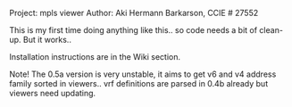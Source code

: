 Project: mpls viewer
Author: Aki Hermann Barkarson, CCIE # 27552

This is my first time doing anything like this.. so code needs a bit of clean-up. But it works..

Installation instructions are in the Wiki section.

Note! The 0.5a version is very unstable, it aims to get v6 and v4 address family sorted in viewers.. vrf definitions are parsed in 0.4b already but viewers need updating.
